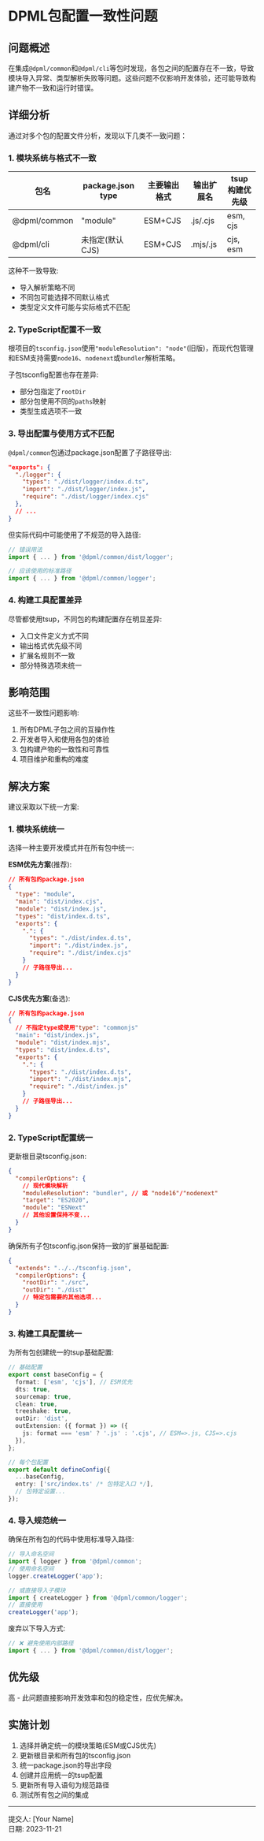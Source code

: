 # DPML包配置一致性问题

## 问题概述

在集成`@dpml/common`和`@dpml/cli`等包时发现，各包之间的配置存在不一致，导致模块导入异常、类型解析失败等问题。这些问题不仅影响开发体验，还可能导致构建产物不一致和运行时错误。

## 详细分析

通过对多个包的配置文件分析，发现以下几类不一致问题：

### 1. 模块系统与格式不一致

| 包名         | package.json type | 主要输出格式 | 输出扩展名 | tsup构建优先级 |
| ------------ | ----------------- | ------------ | ---------- | -------------- |
| @dpml/common | "module"          | ESM+CJS      | .js/.cjs   | esm, cjs       |
| @dpml/cli    | 未指定(默认CJS)   | ESM+CJS      | .mjs/.js   | cjs, esm       |

这种不一致导致:

- 导入解析策略不同
- 不同包可能选择不同默认格式
- 类型定义文件可能与实际格式不匹配

### 2. TypeScript配置不一致

根项目的`tsconfig.json`使用`"moduleResolution": "node"`(旧版)，而现代包管理和ESM支持需要`node16`、`nodenext`或`bundler`解析策略。

子包tsconfig配置也存在差异:

- 部分包指定了`rootDir`
- 部分包使用不同的`paths`映射
- 类型生成选项不一致

### 3. 导出配置与使用方式不匹配

`@dpml/common`包通过package.json配置了子路径导出:

```json
"exports": {
  "./logger": {
    "types": "./dist/logger/index.d.ts",
    "import": "./dist/logger/index.js",
    "require": "./dist/logger/index.cjs"
  },
  // ...
}
```

但实际代码中可能使用了不规范的导入路径:

```typescript
// 错误用法
import { ... } from '@dpml/common/dist/logger';

// 应该使用的标准路径
import { ... } from '@dpml/common/logger';
```

### 4. 构建工具配置差异

尽管都使用tsup，不同包的构建配置存在明显差异:

- 入口文件定义方式不同
- 输出格式优先级不同
- 扩展名规则不一致
- 部分特殊选项未统一

## 影响范围

这些不一致性问题影响:

1. 所有DPML子包之间的互操作性
2. 开发者导入和使用各包的体验
3. 包构建产物的一致性和可靠性
4. 项目维护和重构的难度

## 解决方案

建议采取以下统一方案:

### 1. 模块系统统一

选择一种主要开发模式并在所有包中统一:

**ESM优先方案**(推荐):

```json
// 所有包的package.json
{
  "type": "module",
  "main": "dist/index.cjs",
  "module": "dist/index.js",
  "types": "dist/index.d.ts",
  "exports": {
    ".": {
      "types": "./dist/index.d.ts",
      "import": "./dist/index.js",
      "require": "./dist/index.cjs"
    }
    // 子路径导出...
  }
}
```

**CJS优先方案**(备选):

```json
// 所有包的package.json
{
  // 不指定type或使用"type": "commonjs"
  "main": "dist/index.js",
  "module": "dist/index.mjs",
  "types": "dist/index.d.ts",
  "exports": {
    ".": {
      "types": "./dist/index.d.ts",
      "import": "./dist/index.mjs",
      "require": "./dist/index.js"
    }
    // 子路径导出...
  }
}
```

### 2. TypeScript配置统一

更新根目录tsconfig.json:

```json
{
  "compilerOptions": {
    // 现代模块解析
    "moduleResolution": "bundler", // 或 "node16"/"nodenext"
    "target": "ES2020",
    "module": "ESNext"
    // 其他设置保持不变...
  }
}
```

确保所有子包tsconfig.json保持一致的扩展基础配置:

```json
{
  "extends": "../../tsconfig.json",
  "compilerOptions": {
    "rootDir": "./src",
    "outDir": "./dist"
    // 特定包需要的其他选项...
  }
}
```

### 3. 构建工具配置统一

为所有包创建统一的tsup基础配置:

```typescript
// 基础配置
export const baseConfig = {
  format: ['esm', 'cjs'], // ESM优先
  dts: true,
  sourcemap: true,
  clean: true,
  treeshake: true,
  outDir: 'dist',
  outExtension: ({ format }) => ({
    js: format === 'esm' ? '.js' : '.cjs', // ESM=>.js, CJS=>.cjs
  }),
};

// 每个包配置
export default defineConfig({
  ...baseConfig,
  entry: ['src/index.ts' /* 包特定入口 */],
  // 包特定设置...
});
```

### 4. 导入规范统一

确保在所有包的代码中使用标准导入路径:

```typescript
// 导入命名空间
import { logger } from '@dpml/common';
// 使用命名空间
logger.createLogger('app');

// 或直接导入子模块
import { createLogger } from '@dpml/common/logger';
// 直接使用
createLogger('app');
```

废弃以下导入方式:

```typescript
// ❌ 避免使用内部路径
import { ... } from '@dpml/common/dist/logger';
```

## 优先级

高 - 此问题直接影响开发效率和包的稳定性，应优先解决。

## 实施计划

1. 选择并确定统一的模块策略(ESM或CJS优先)
2. 更新根目录和所有包的tsconfig.json
3. 统一package.json的导出字段
4. 创建并应用统一的tsup配置
5. 更新所有导入语句为规范路径
6. 测试所有包之间的集成

---

提交人: [Your Name]  
日期: 2023-11-21
